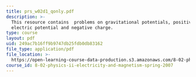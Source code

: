 ```yaml
---
title: prs_w02d1_qonly.pdf
description: >-
  This resource contains  problems on gravitational potentials, positive charge,
  electric potential and negative charge.
type: course
layout: pdf
uid: 249ac7b16ff9b9747db25fdb0db83162
file_type: application/pdf
file_location: >-
  https://open-learning-course-data-production.s3.amazonaws.com/8-02-physics-ii-electricity-and-magnetism-spring-2007/249ac7b16ff9b9747db25fdb0db83162_prs_w02d1_qonly.pdf
course_id: 8-02-physics-ii-electricity-and-magnetism-spring-2007
---
```

